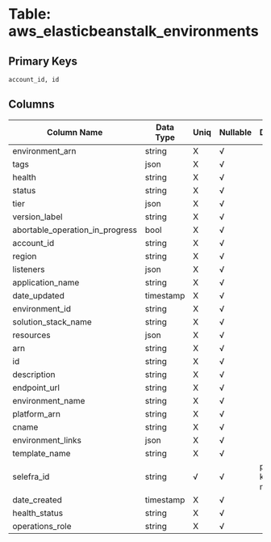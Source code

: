 # Table: aws_elasticbeanstalk_environments

## Primary Keys 

```
account_id, id
```


## Columns 

|  Column Name   |  Data Type  | Uniq | Nullable | Description | 
|  ----  | ----  | ----  | ----  | ---- | 
| environment_arn | string | X | √ |  | 
| tags | json | X | √ |  | 
| health | string | X | √ |  | 
| status | string | X | √ |  | 
| tier | json | X | √ |  | 
| version_label | string | X | √ |  | 
| abortable_operation_in_progress | bool | X | √ |  | 
| account_id | string | X | √ |  | 
| region | string | X | √ |  | 
| listeners | json | X | √ |  | 
| application_name | string | X | √ |  | 
| date_updated | timestamp | X | √ |  | 
| environment_id | string | X | √ |  | 
| solution_stack_name | string | X | √ |  | 
| resources | json | X | √ |  | 
| arn | string | X | √ |  | 
| id | string | X | √ |  | 
| description | string | X | √ |  | 
| endpoint_url | string | X | √ |  | 
| environment_name | string | X | √ |  | 
| platform_arn | string | X | √ |  | 
| cname | string | X | √ |  | 
| environment_links | json | X | √ |  | 
| template_name | string | X | √ |  | 
| selefra_id | string | √ | √ | primary keys value md5 | 
| date_created | timestamp | X | √ |  | 
| health_status | string | X | √ |  | 
| operations_role | string | X | √ |  | 


